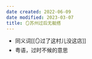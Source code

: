 ```yaml
---
date created: 2022-06-09
date modified: 2023-03-07
title: 🪞苏州过后无艇搭
---
```

- 同义词[[🪞过了这村儿没这店]]
- 粤语，过时不候的意思
